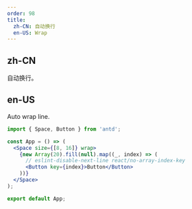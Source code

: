 ```yaml
---
order: 98
title:
  zh-CN: 自动换行
  en-US: Wrap
---
```


## zh-CN

自动换行。

## en-US

Auto wrap line.

```jsx
import { Space, Button } from 'antd';

const App = () => (
  <Space size={[8, 16]} wrap>
    {new Array(20).fill(null).map((_, index) => (
      // eslint-disable-next-line react/no-array-index-key
      <Button key={index}>Button</Button>
    ))}
  </Space>
);

export default App;
```
